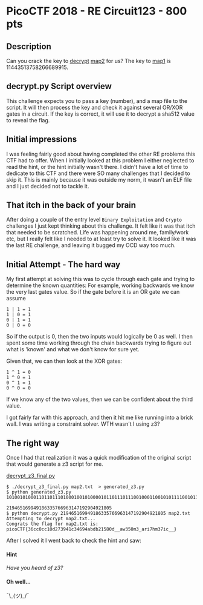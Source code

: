 # PicoCTF 2018 - RE Circuit123 - 800 pts

## Description
Can you crack the key to [decrypt](https://2018shell1.picoctf.com/static/f5574cc5fb752ce65d53e22bf7141424/decrypt.py) [map2](https://2018shell1.picoctf.com/static/f5574cc5fb752ce65d53e22bf7141424/map2.txt) for us? The key to [map1](https://2018shell1.picoctf.com/static/f5574cc5fb752ce65d53e22bf7141424/map1.txt) is 11443513758266689915.

## decrypt.py Script overview
This challenge expects you to pass a key (number), and a map file to the script. It will then process the key and check it against several OR/XOR gates in a circuit. If the key is correct, it will use it to decrypt a sha512 value to reveal the flag.

## Initial impressions
I was feeling fairly good about having completed the other RE problems this CTF had to offer. When I initially looked at this problem I either neglected to read the hint, or the hint initially wasn't there. I didn't have a lot of time to dedicate to this CTF and there were SO many challenges that I decided to skip it. This is mainly because it was outside my norm, it wasn't an ELF file and I just decided not to tackle it.

## That itch in the back of your brain
After doing a couple of the entry level `Binary Exploitation` and `Crypto` challenges I just kept thinking about this challenge. It felt like it was that itch that needed to be scratched. Life was happening around me, family/work etc, but I really felt like I needed to at least try to solve it. It looked like it was the last RE challenge, and leaving it bugged my OCD way too much.

## Initial Attempt - The hard way
My first attempt at solving this was to cycle through each gate and trying to determine the known quantities:
For example, working backwards we know the very last gates value. So if the gate before it is an OR gate we can assume
```
1 | 1 = 1
1 | 0 = 1
0 | 1 = 1
0 | 0 = 0
```
So if the output is 0, then the two inputs would logically be 0 as well. I then spent some time working through the chain backwards trying to figure out what is 'known' and what we don't know for sure yet.

Given that, we can then look at the XOR gates:
```
1 ^ 1 = 0
1 ^ 0 = 1
0 ^ 1 = 1
0 ^ 0 = 0
```
If we know any of the two values, then we can be confident about the third value.

I got fairly far with this approach, and then it hit me like running into a brick wall. I was writing a constraint solver. WTH wasn't I using z3?

## The right way
Once I had that realization it was a quick modification of the original script that would generate a z3 script for me.

[decrypt_z3_final.py](decrypt_z3_final.py)

```
$ ./decrypt_z3_final.py map2.txt  > generated_z3.py
$ python generated_z3.py     
10100101000110110111010001001010000101101110111001000110010101111001011011101111101000101010111101001110000110110011001011001101

219465169949186335766963147192904921805
$ python decrypt.py 219465169949186335766963147192904921805 map2.txt
Attempting to decrypt map2.txt...
Congrats the flag for map2.txt is: picoCTF{36cc0cc10d273941c34694abdb21580d__aw350m3_ari7hm37ic__}
```

After I solved it I went back to check the hint and saw:
#### Hint
*Have you heard of z3?*

#### Oh well...
¯\\\_(ツ)_/¯
